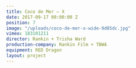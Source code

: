 ```yaml
---
title: Coco de Mer — X
date: 2017-09-17 00:00:00 Z
position: 7
image: "/uploads/coco-de-mer-x-wide-9d05dc.jpg"
vimeo: 183101211
director: Rankin + Trisha Ward
production-company: Rankin Film + TBWA
equipment: RED Dragon
layout: project
---
```


